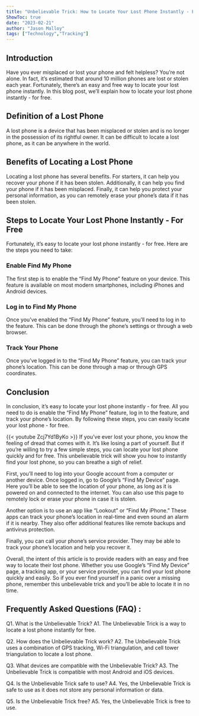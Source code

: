 ```yaml
---
title: "Unbelievable Trick: How to Locate Your Lost Phone Instantly - For Free!"
ShowToc: true 
date: "2023-02-21"
author: "Jason Malloy" 
tags: ["Technology","Tracking"]
---
```

## Introduction 

Have you ever misplaced or lost your phone and felt helpless? You’re not alone. In fact, it’s estimated that around 10 million phones are lost or stolen each year. Fortunately, there’s an easy and free way to locate your lost phone instantly. In this blog post, we’ll explain how to locate your lost phone instantly - for free. 

## Definition of a Lost Phone 

A lost phone is a device that has been misplaced or stolen and is no longer in the possession of its rightful owner. It can be difficult to locate a lost phone, as it can be anywhere in the world. 

## Benefits of Locating a Lost Phone 

Locating a lost phone has several benefits. For starters, it can help you recover your phone if it has been stolen. Additionally, it can help you find your phone if it has been misplaced. Finally, it can help you protect your personal information, as you can remotely erase your phone’s data if it has been stolen. 

## Steps to Locate Your Lost Phone Instantly - For Free 

Fortunately, it’s easy to locate your lost phone instantly - for free. Here are the steps you need to take: 

### Enable Find My Phone 

The first step is to enable the “Find My Phone” feature on your device. This feature is available on most modern smartphones, including iPhones and Android devices. 

### Log in to Find My Phone 

Once you’ve enabled the “Find My Phone” feature, you’ll need to log in to the feature. This can be done through the phone’s settings or through a web browser. 

### Track Your Phone 

Once you’ve logged in to the “Find My Phone” feature, you can track your phone’s location. This can be done through a map or through GPS coordinates. 

## Conclusion 

In conclusion, it’s easy to locate your lost phone instantly - for free. All you need to do is enable the “Find My Phone” feature, log in to the feature, and track your phone’s location. By following these steps, you can easily locate your lost phone - for free.

{{< youtube Zcj7Yd1ByKo >}} 
If you’ve ever lost your phone, you know the feeling of dread that comes with it. It’s like losing a part of yourself. But if you’re willing to try a few simple steps, you can locate your lost phone quickly and for free. This unbelievable trick will show you how to instantly find your lost phone, so you can breathe a sigh of relief. 

First, you’ll need to log into your Google account from a computer or another device. Once logged in, go to Google’s “Find My Device” page. Here you’ll be able to see the location of your phone, as long as it is powered on and connected to the internet. You can also use this page to remotely lock or erase your phone in case it is stolen. 

Another option is to use an app like “Lookout” or “Find My iPhone.” These apps can track your phone’s location in real-time and even sound an alarm if it is nearby. They also offer additional features like remote backups and antivirus protection. 

Finally, you can call your phone’s service provider. They may be able to track your phone’s location and help you recover it.

Overall, the intent of this article is to provide readers with an easy and free way to locate their lost phone. Whether you use Google’s “Find My Device” page, a tracking app, or your service provider, you can find your lost phone quickly and easily. So if you ever find yourself in a panic over a missing phone, remember this unbelievable trick and you’ll be able to locate it in no time.

## Frequently Asked Questions (FAQ) :
Q1. What is the Unbelievable Trick?
A1. The Unbelievable Trick is a way to locate a lost phone instantly for free.

Q2. How does the Unbelievable Trick work?
A2. The Unbelievable Trick uses a combination of GPS tracking, Wi-Fi triangulation, and cell tower triangulation to locate a lost phone.

Q3. What devices are compatible with the Unbelievable Trick?
A3. The Unbelievable Trick is compatible with most Android and iOS devices.

Q4. Is the Unbelievable Trick safe to use?
A4. Yes, the Unbelievable Trick is safe to use as it does not store any personal information or data.

Q5. Is the Unbelievable Trick free?
A5. Yes, the Unbelievable Trick is free to use.


